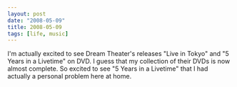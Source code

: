 ```yaml
---
layout: post
date: "2008-05-09"
title: 2008-05-09
tags: [life, music]
---
```

I'm actually excited to see Dream Theater's releases "Live in
Tokyo" and "5 Years in a Livetime" on DVD. I guess that my
collection of their DVDs is now almost complete. So excited to see
"5 Years in a Livetime" that I had actually a personal problem here
at home.


